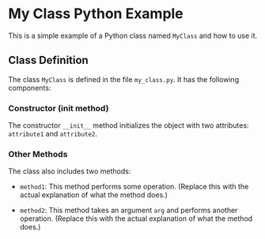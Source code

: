 # My Class Python Example

This is a simple example of a Python class named `MyClass` and how to use it.

## Class Definition

The class `MyClass` is defined in the file `my_class.py`. It has the following components:

### Constructor (__init__ method)

The constructor `__init__` method initializes the object with two attributes: `attribute1` and `attribute2`.

### Other Methods

The class also includes two methods:

- `method1`: This method performs some operation. (Replace this with the actual explanation of what the method does.)

- `method2`: This method takes an argument `arg` and performs another operation. (Replace this with the actual explanation of what the method does.)
